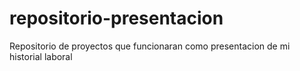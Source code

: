 # repositorio-presentacion
Repositorio de proyectos que funcionaran como presentacion de mi historial laboral
